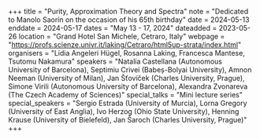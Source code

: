 +++
title = "Purity, Approximation Theory and Spectra"
note = "Dedicated to Manolo Saorín on the occasion of his 65th birthday"
date = 2024-05-13
enddate = 2024-05-17
dates = "May 13 - 17, 2024"
dateadded = 2023-05-26
location = "Grand Hotel San Michele, Cetraro, Italy"
webpage = "https://profs.scienze.univr.it/laking/Cetraro/html5up-strata/index.html"
organisers = "Lidia Angeleri Hügel, Rosanna Laking, Francesca Mantese, Tsutomu Nakamura"
speakers = "Natalia Castellana (Autonomous University of Barcelona), Septimiu Crivei (Babeș-Bolyai University), Amnon Neeman (University of Milan), Jan Šťovíček (Charles University, Prague), Simone Virili (Autonomous University of Barcelona), Alexandra Zvonareva (The Czech Academy of Sciences)"
special_talks = "Mini lecture series"
special_speakers = "Sergio Estrada (University of Murcia), Lorna Gregory (University of East Anglia), Ivo Herzog (Ohio State University), Henning Krause (University of Bielefeld), Jan Šaroch (Charles University, Prague)"
+++
